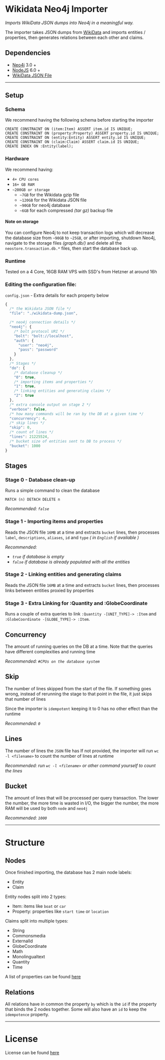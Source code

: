 # Wikidata Neo4j Importer
_Imports WikiData JSON dumps into Neo4j in a meaningful way._

The importer takes JSON dumps from [WikiData](https://dumps.wikimedia.org/wikidatawiki/entities/)
 and imports entities / properties, then generates relations between each other and claims.

## Dependencies
- [Neo4j](http://neo4j.com/) 3.0 +
- [NodeJS](https://nodejs.org) 6.0 +
- [WikiData JSON File](https://dumps.wikimedia.org/wikidatawiki/entities/)

___

## Setup
### Schema
We recommend having the following schema before starting the importer
```
CREATE CONSTRAINT ON (item:Item) ASSERT item.id IS UNIQUE;
CREATE CONSTRAINT ON (property:Property) ASSERT property.id IS UNIQUE;
CREATE CONSTRAINT ON (entity:Entity) ASSERT entity.id IS UNIQUE;
CREATE CONSTRAINT ON (claim:Claim) ASSERT claim.id IS UNIQUE;
CREATE INDEX ON :Entity(label);
```
### Hardware
We recommend having:
- `4+ CPU cores`
- `16+ GB RAM`
- `~200GB or storage`
    - `~7GB` for the Wikidata gzip file
    - `~120GB` for the Wikidata JSON file
    - `~90GB` for neo4j database
    - `~6GB` for each compressed _(tar gz)_ backup file

#### Note on storage
You can configure Neo4j to not keep transaction logs which will decrease the database size from
`~90GB` to `~25GB`, or after importing, shutdown Neo4j, navigate to the storage files _(graph.db/)_
 and delete all the `neostore.transaction.db.*` files, then start the database back up.

### Runtime
Tested on a 4 Core, 16GB RAM VPS with SSD's from Hetzner at around 16h

### Editing the configuration file:
`config.json` - Extra details for each property below
```javascript
{
  /* the Wikidata JSON file */
  "file": "./wikidata-dump.json",

  /* neo4j connection details */
  "neo4j": {
    /* bolt protocol URI */
    "bolt": "bolt://localhost",
    "auth": {
      "user": "neo4j",
      "pass": "password"
    }
  },
  /* Stages */
  "do": {
    /* database cleanup */
    "0": true,
    /* importing items and properties */
    "1": true,
    /* linking entities and generating claims */
    "2": true
  },
  /* extra console output on stage 2 */
  "verbose": false,
  /* how many commands will be ran by the DB at a given time */
  "concurrency": 4,
  /* skip lines */
  "skip": 0,
  /* count of lines */
  "lines": 21225524,
  /* bucket size of entities sent to DB to process */
  "bucket": 1000
}
```

## Stages
### Stage 0 - Database clean-up
Runs a simple command to clean the database
```cypher
MATCH (n) DETACH DELETE n
```
_Recommended: `false`_

### Stage 1 - Importing items and properties
Reads the JSON file `16MB` at a time and extracts `bucket` lines, then processes `label`,
`descriptions`, `aliases`, `id` and `type` _( in `English` if available )_

_Recommended:_
- _`true` if database is empty_
- _`false` if database is already populated with all the entities_

### Stage 2 - Linking entities and generating claims
Reads the JSON file `16MB` at a time and extracts `bucket` lines, then processes links between
entities proxied by properties

### Stage 3 - Extra Linking for :Quantity and :GlobeCoordinate
Runs a couple of extra queries to link `:Quantity -[UNIT_TYPE]-> :Item` and `:GlobeCoordinate -[GLOBE_TYPE]-> :Item`.  
 

## Concurrency
The amount of running queries on the DB at a time. Note that the queries have different
complexities and running time

_Recommended: `#CPUs on the database system`_

## Skip
The number of lines skipped from the start of the file.
If something goes wrong, instead of rerunning the stage to that point in the file, it just skips
that number of lines

Since the importer is `idempotent` keeping it to 0 has no other effect than the runtime

_Recommended: `0`_

## Lines
The number of lines the `JSON` file has
If not provided, the importer will run `wc -l <filename>` to count the number of lines at runtime

_Recommended: run `wc -l <filename>` or other command yourself to count the lines_

## Bucket
The amount of lines that will be processed per query transaction. The lower the number, the more
time is wasted in I/O, the bigger the number, the more RAM will be used by both `node` and `neo4j`

_Recommended: `1000`_

___

# Structure

## Nodes
Once finished importing, the database has 2 main node labels:
- Entity
- Claim

Entity nodes split into 2 types:
- Item: items like `boat` or `car`
- Property: properties like `start time` or `location`

Claims split into multiple types:
- String
- Commonsmedia
- ExternalId
- GlobeCoordinate
- Math
- Monolingualtext
- Quantity
- Time

A list of properties can be found [here](https://www.wikidata.org/wiki/Special:ListDatatypes)

## Relations
All relations have in common the property `by` which is the `id` if the property that binds the 2
 nodes together. Some will also have an `id` to keep the `idempotence` property.

___

# License
License can be found [here](https://github.com/findie/wikidata-neo4j-importer/blob/master/LICENSE.MD)
